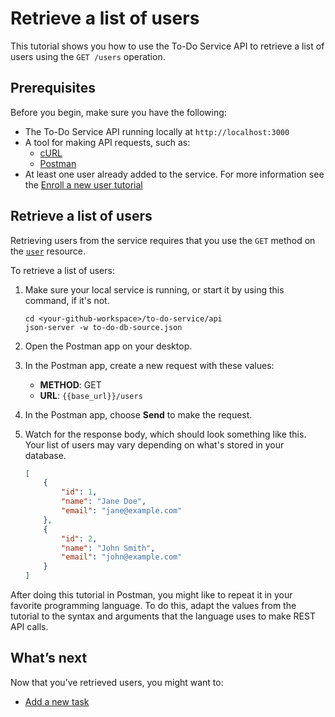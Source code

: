 # Retrieve a list of users

This tutorial shows you how to use the To-Do Service API to retrieve a list of users using the `GET /users` operation.

## Prerequisites

Before you begin, make sure you have the following:

- The To-Do Service API running locally at `http://localhost:3000`
- A tool for making API requests, such as:
    - [cURL](https://curl.se/)
    - [Postman](https://www.postman.com/)
- At least one user already added to the service. For more information see the [Enroll a new user tutorial](./enroll-a-new-user.md)

## Retrieve a list of users

Retrieving users from the service requires that you use the `GET` method on the [`user`](../api/user.md) resource.

To retrieve a list of users:

1. Make sure your local service is running, or start it by using this command, if it's not.

    ```shell
    cd <your-github-workspace>/to-do-service/api
    json-server -w to-do-db-source.json
    ```

1. Open the Postman app on your desktop.
1. In the Postman app, create a new request with these values:
    - **METHOD**: GET
    - **URL**: `{{base_url}}/users`

1. In the Postman app, choose **Send** to make the request.
1. Watch for the response body, which should look something like this. Your list of users may vary depending on what's stored in your database.

    ```json
    [
        {
            "id": 1,
            "name": "Jane Doe",
            "email": "jane@example.com"
        },
        {
            "id": 2,
            "name": "John Smith",
            "email": "john@example.com"
        }
    ]
    ```

After doing this tutorial in Postman, you might like to repeat it in your favorite programming language. To do this, adapt the values from the tutorial to the syntax and arguments that the language uses to make REST API calls.

## What’s next

Now that you’ve retrieved users, you might want to:

- [Add a new task](docs/tutorials/add-a-new-task.md)